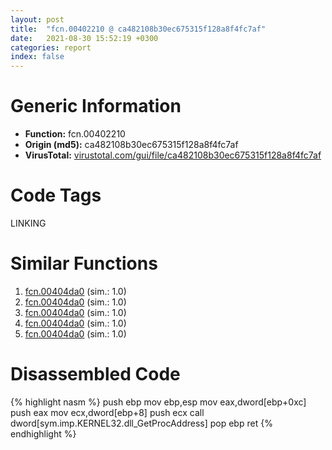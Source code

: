 ```yaml
---
layout: post
title:  "fcn.00402210 @ ca482108b30ec675315f128a8f4fc7af"
date:   2021-08-30 15:52:19 +0300
categories: report
index: false
---
```


# Generic Information
- **Function:** fcn.00402210
- **Origin (md5):** ca482108b30ec675315f128a8f4fc7af
- **VirusTotal:** [virustotal.com/gui/file/ca482108b30ec675315f128a8f4fc7af][virustotal_ref]

# Code Tags
<span class="tag" id="LINKING">LINKING</span>


# Similar Functions

1. [fcn.00404da0][similar_1_ref] (sim.: 1.0)
2. [fcn.00404da0][similar_2_ref] (sim.: 1.0)
3. [fcn.00404da0][similar_3_ref] (sim.: 1.0)
4. [fcn.00404da0][similar_4_ref] (sim.: 1.0)
5. [fcn.00404da0][similar_5_ref] (sim.: 1.0)


# Disassembled Code

{% highlight nasm %}
push ebp
mov ebp,esp
mov eax,dword[ebp+0xc]
push eax
mov ecx,dword[ebp+8]
push ecx
call dword[sym.imp.KERNEL32.dll_GetProcAddress]
pop ebp
ret 
{% endhighlight %}


[similar_1_ref]: /report/fcn.00404da0@af7b97cbe46a9bbd53bd01a871bc3681
[similar_2_ref]: /report/fcn.00404da0@f364e12ffcdf9578b1eb1588196b803b
[similar_3_ref]: /report/fcn.00404da0@250c15fdfedf90389001a715f8f899f1
[similar_4_ref]: /report/fcn.00404da0@4a4dca14d485f55ffaff4128bc9fdbc6
[similar_5_ref]: /report/fcn.00404da0@b4c49e1bc49ca1bb2d68fc93ad15eb0b
[virustotal_ref]: https://www.virustotal.com/gui/file/ca482108b30ec675315f128a8f4fc7af